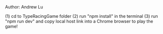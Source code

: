 Author: Andrew Lu

(1) cd to TypeRacingGame folder
(2) run "npm install" in the terminal
(3) run "npm run dev" and copy local host link into a Chrome browser to play the game!
